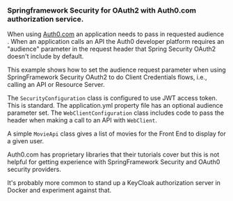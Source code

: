 ### Springframework Security for OAuth2 with Auth0.com authorization service. 

When using [Auth0.com](https://auth0.com) an application needs to pass in requested audience . When an  application calls an API the Auth0 developer platform requires an "audience" parameter in the request header that Spring Security OAuth2 doesn't include by default.

This example shows how to set the audience request parameter when using SpringFramework Security OAuth2 to do Client Credentials flows, i.e., calling an API or Resource Server. 

The `SecurityConfiguration` class is configured to use JWT access token. This is standard. The application.yml property file has an optional audience parameter set. The `WebClientConfiguration` class includes code to pass the header when making a call to an API with `WebClient`.

A simple `MovieApi` class gives a list of movies for the Front End to display for a given user.

Auth0.com has proprietary libraries that their tutorials cover but this is not helpful for getting experience with SpringFramework Security and OAuth0 security providers.

It's probably more common to stand up a KeyCloak authorization server in Docker and experiment against that.

